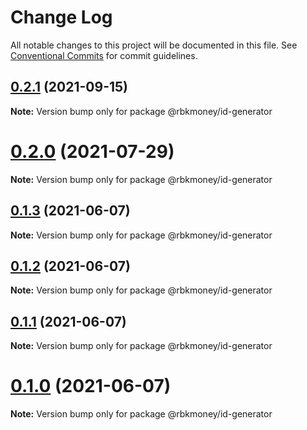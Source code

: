 # Change Log

All notable changes to this project will be documented in this file.
See [Conventional Commits](https://conventionalcommits.org) for commit guidelines.

## [0.2.1](https://github.com/rbkmoney/ng-core/compare/@rbkmoney/id-generator@0.2.0...@rbkmoney/id-generator@0.2.1) (2021-09-15)

**Note:** Version bump only for package @rbkmoney/id-generator





# [0.2.0](https://github.com/rbkmoney/ng-core/compare/@rbkmoney/id-generator@0.1.3...@rbkmoney/id-generator@0.2.0) (2021-07-29)

**Note:** Version bump only for package @rbkmoney/id-generator





## [0.1.3](https://github.com/rbkmoney/ng-core/compare/@rbkmoney/id-generator@0.1.2...@rbkmoney/id-generator@0.1.3) (2021-06-07)

**Note:** Version bump only for package @rbkmoney/id-generator





## [0.1.2](https://github.com/rbkmoney/ng-core/compare/@rbkmoney/id-generator@0.1.1...@rbkmoney/id-generator@0.1.2) (2021-06-07)

**Note:** Version bump only for package @rbkmoney/id-generator





## [0.1.1](https://github.com/rbkmoney/ng-core/compare/@rbkmoney/id-generator@0.1.0...@rbkmoney/id-generator@0.1.1) (2021-06-07)

**Note:** Version bump only for package @rbkmoney/id-generator





# [0.1.0](https://github.com/rbkmoney/ng-core/compare/@rbkmoney/id-generator@0.1.0-pr1.0...@rbkmoney/id-generator@0.1.0) (2021-06-07)

**Note:** Version bump only for package @rbkmoney/id-generator
